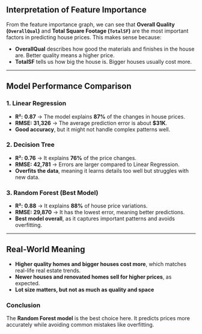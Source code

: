 ## Interpretation of Feature Importance

From the feature importance graph, we can see that **Overall Quality (`OverallQual`)** and **Total Square Footage (`TotalSF`)** are the most important factors in predicting house prices. This makes sense because:
- **OverallQual** describes how good the materials and finishes in the house are. Better quality means a higher price.
- **TotalSF** tells us how big the house is. Bigger houses usually cost more.

---

## Model Performance Comparison

### 1. Linear Regression
- **R²:** **0.87** → The model explains **87%** of the changes in house prices.
- **RMSE:** **31,326** → The average prediction error is about **$31K**.
- **Good accuracy**, but it might not handle complex patterns well.

### 2. Decision Tree
- **R²:** **0.76** → It explains **76%** of the price changes.
- **RMSE:** **42,781** → Errors are larger compared to Linear Regression.
- **Overfits the data**, meaning it learns details too well but struggles with new data.

### 3. Random Forest (Best Model)
- **R²:** **0.88** → It explains **88%** of house price variations.
- **RMSE:** **29,870** → It has the lowest error, meaning better predictions.
- **Best model overall**, as it captures important patterns and avoids overfitting.

---

## Real-World Meaning
- **Higher quality homes and bigger houses cost more**, which matches real-life real estate trends.
- **Newer houses and renovated homes sell for higher prices**, as expected.
- **Lot size matters, but not as much as quality and space**

### Conclusion
The **Random Forest model** is the best choice here. It predicts prices more accurately while avoiding common mistakes like overfitting. 
